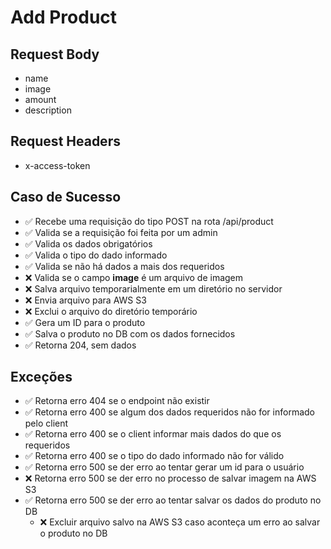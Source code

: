 # Add Product

## Request Body
* name
* image
* amount
* description

## Request Headers
* x-access-token

## Caso de Sucesso

- ✅ Recebe uma requisição do tipo POST na rota /api/product
- ✅ Valida se a requisição foi feita por um admin
- ✅ Valida os dados obrigatórios
- ✅ Valida o tipo do dado informado
- ✅ Valida se não há dados a mais dos requeridos
- ❌ Valida se o campo **image** é um arquivo de imagem
- ❌ Salva arquivo temporarialmente em um diretório no servidor
- ❌ Envia arquivo para AWS S3
- ❌ Exclui o arquivo do diretório temporário
- ✅ Gera um ID para o produto
- ✅ Salva o produto no DB com os dados fornecidos
- ✅ Retorna 204, sem dados


## Exceções

- ✅ Retorna erro 404 se o endpoint não existir
- ✅ Retorna erro 400 se algum dos dados requeridos não for informado pelo client
- ✅ Retorna erro 400 se o client informar mais dados do que os requeridos
- ✅ Retorna erro 400 se o tipo do dado informado não for válido
- ✅ Retorna erro 500 se der erro ao tentar gerar um id para o usuário
- ❌ Retorna erro 500 se der erro no processo de salvar imagem na AWS S3
- ✅ Retorna erro 500 se der erro ao tentar salvar os dados do produto no DB
  - ❌ Excluir arquivo salvo na AWS S3 caso aconteça um erro ao salvar o produto no DB



